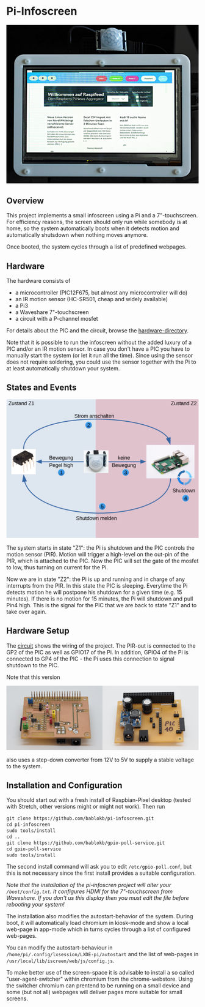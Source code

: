 Pi-Infoscreen
=============

![](images/infoscreen.jpg "The infoscreen in action")

Overview
--------

This project implements a small infoscreen using a Pi and a 7"-touchscreen.
For efficiency reasons, the screen should only run while somebody is at
home, so the system automatically boots when it detects motion and automatically
shutsdown when nothing moves anymore.

Once booted, the system cycles through a list of predefined webpages.

Hardware
--------

The hardware consists of

  - a microcontroller (PIC12F675, but almost any microcontroller will do)
  - an IR motion sensor (HC-SR501, cheap and widely available)
  - a Pi3
  - a Waveshare 7"-touchscreen
  - a circuit with a P-channel mosfet

For details about the PIC and the circuit, browse the
[hardware-directory](hardware/Readme.md "hardware-directory").

Note that it is possible to run the infoscreen without the added luxury
of a PIC and/or an IR motion sensor. In case you don't have a PIC you
have to manually start the system (or let it run all the time). Since
using the sensor does not require soldering, you could use the sensor
together with the Pi to at least automatically shutdown your system.


States and Events
-----------------

![](images/states-and-events.png "The infoscreen in action")

The system starts in state "Z1": the Pi is shutdown and the PIC controls
the motion sensor (PIR). Motion will trigger a high-level on the out-pin
of the PIR, which is attached to the PIC. Now the PIC will set the gate of
the mosfet to low, thus turning on current for the Pi.

Now we are in state "Z2": the Pi is up and running and in charge of any
interrupts from the PIR. In this state the PIC is sleeping. Everytime the
Pi detects motion he will postpone his shutdown for a given time (e.g.
15 minutes). If there is no motion for 15 minutes, the Pi will shutdown
and pull Pin4 high. This is the signal for the PIC that we are back to
state "Z1" and to take over again.


Hardware Setup
--------------

The [circuit](hardware/pir_ctrol-circuit.gif "circuit") shows the wiring of
the project. The PIR-out is connected to the GP2 of the PIC as well as
GPIO17 of the Pi. In addition, GPIO4 of the Pi is connected to GP4 of the
PIC - the Pi uses this connection to signal shutdown to the PIC.

Note that this version

![](hardware/pir_ctrl.jpg)

also uses a step-down converter from 12V to 5V to supply a stable voltage
to the system.


Installation and Configuration
------------------------------

You should start out with a fresh install of Raspbian-Pixel desktop (tested
with Stretch, other versions might or might not work). Then run

    git clone https://github.com/bablokb/pi-infoscreen.git
    cd pi-infoscreen
    sudo tools/install
    cd ..
    git clone https://github.com/bablokb/gpio-poll-service.git
    cd gpio-poll-service
    sudo tools/install

The second install command will ask you to edit `/etc/gpio-poll.conf`, but
this is not necessary since the first install provides a suitable configuration.

*Note that the installation of the pi-infoscren project will alter your
`/boot/config.txt`. It configures HDMI for the 7"-touchscreen from Waveshare.
If you don't us this display then you must edit the file before rebooting
your system!*

The installation also modifies the autostart-behavior of the system. During
boot, it will automatically load chromium in kiosk-mode and show a local
web-page in app-mode which in turns cycles through a list of configured web-pages.

You can modify the autostart-behaviour in
`/home/pi/.config/lxsession/LXDE-pi/autostart` and the list of web-pages in
`/usr/local/lib/iscreen/web/js/config.js`.

To make better use of the screen-space it is advisable to install a
so called "user-agent-switcher" within chromium from the chrome-webstore. Using
the switcher chromium can prentend to be running on a small device and
some (but not all) webpages will deliver pages more suitable for small
screens.
